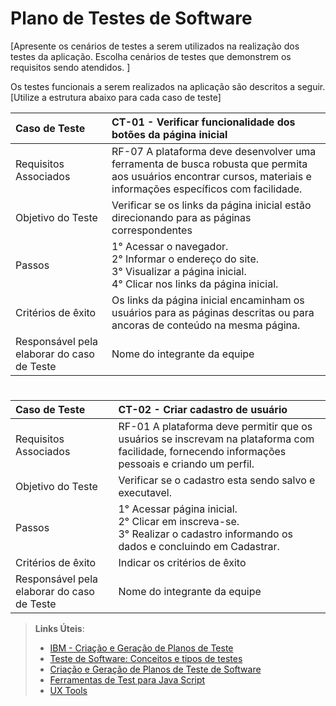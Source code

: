 # Plano de Testes de Software

[Apresente os cenários de testes a serem utilizados na realização dos testes da aplicação. Escolha cenários de testes que demonstrem os requisitos sendo atendidos. ]

Os testes funcionais a serem realizados na aplicação são descritos a seguir. [Utilize a estrutura abaixo para cada caso de teste]

|Caso de Teste    | CT-01 - Verificar funcionalidade dos botões da página inicial |
|:---|:---|
| Requisitos Associados | RF-07	A plataforma deve desenvolver uma ferramenta de busca robusta que permita aos usuários encontrar cursos, materiais e informações específicos com facilidade. |
| Objetivo do Teste | Verificar se os links da página inicial estão direcionando para as páginas correspondentes|
| Passos | 1° Acessar o navegador.<br> 2° Informar o endereço do site.<br> 3° Visualizar a página inicial.<br> 4° Clicar nos links da página inicial. |
| Critérios de êxito |  Os links da página inicial  encaminham os usuários para as páginas descritas ou para ancoras de conteúdo na mesma página. |
| Responsável pela elaborar do caso de Teste | Nome do integrante da equipe |

#
|Caso de Teste    | CT-02 - Criar cadastro de usuário |
|:---|:---|
| Requisitos Associados | RF-01	A plataforma deve permitir que os usuários se inscrevam na plataforma com facilidade, fornecendo informações pessoais e criando um perfil. |
| Objetivo do Teste | Verificar se o cadastro esta sendo salvo e executavel. |
| Passos | 1° Acessar página inicial.<br> 2° Clicar em inscreva-se.<br> 3° Realizar o cadastro informando os dados e concluindo em Cadastrar.<br> |
| Critérios de êxito | Indicar os critérios de êxito  |
| Responsável pela elaborar do caso de Teste | Nome do integrante da equipe |
 
> **Links Úteis**:
> - [IBM - Criação e Geração de Planos de Teste](https://www.ibm.com/developerworks/br/local/rational/criacao_geracao_planos_testes_software/index.html)
> -  [Teste de Software: Conceitos e tipos de testes](https://blog.onedaytesting.com.br/teste-de-software/)
> - [Criação e Geração de Planos de Teste de Software](https://www.ibm.com/developerworks/br/local/rational/criacao_geracao_planos_testes_software/index.html)
> - [Ferramentas de Test para Java Script](https://geekflare.com/javascript-unit-testing/)
> - [UX Tools](https://uxdesign.cc/ux-user-research-and-user-testing-tools-2d339d379dc7)
